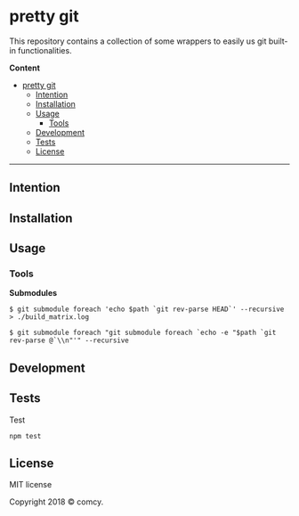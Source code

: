 # pretty git

This repository contains a collection of some wrappers to easily us git built-in functionalities.

**Content**

- [pretty git](#pretty-git)
  - [Intention](#intention)
  - [Installation](#installation)
  - [Usage](#usage)
    - [Tools](#tools)
  - [Development](#development)
  - [Tests](#tests)
  - [License](#license)

---


## Intention


## Installation


## Usage

### Tools

**Submodules**

```
$ git submodule foreach 'echo $path `git rev-parse HEAD`' --recursive > ./build_matrix.log
```

```
$ git submodule foreach "git submodule foreach `echo -e "$path `git rev-parse @`\\n"'" --recursive
```

## Development




## Tests

Test

```
npm test
```


## License

MIT license

Copyright 2018 © comcy.


